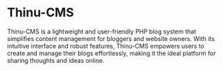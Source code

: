 # Thinu-CMS
 Thinu-CMS is a lightweight and user-friendly PHP blog system that simplifies content management for bloggers and website owners. With its intuitive interface and robust features, Thinu-CMS empowers users to create and manage their blogs effortlessly, making it the ideal platform for sharing thoughts and ideas online.
